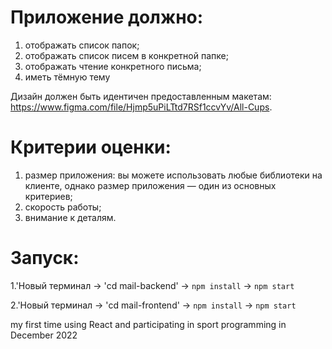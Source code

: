 # **Приложение должно:**
1. отображать список папок;
2. отображать список писем в конкретной папке;
3. отображать чтение конкретного письма;
4. иметь тёмную тему

Дизайн должен быть идентичен предоставленным макетам: https://www.figma.com/file/Hjmp5uPiLTtd7RSf1ccvYv/All-Cups.

# **Критерии оценки:**
1. размер приложения: вы можете использовать любые библиотеки на клиенте, однако размер приложения — один из основных критериев;
2. скорость работы;
3. внимание к деталям.

# **Запуск:**

1.'Новый терминал -> 'cd mail-backend' -> `npm install` -> `npm start`

2.'Новый терминал -> 'cd mail-frontend' -> `npm install` -> `npm start`

my first time using React and participating in sport programming in December 2022
